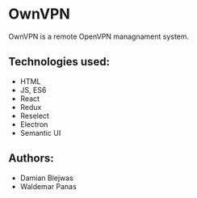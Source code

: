 # OwnVPN
OwnVPN is a remote OpenVPN managnament system.

## Technologies used:
- HTML
- JS, ES6
- React
- Redux
- Reselect
- Electron
- Semantic UI

## Authors:
- Damian Blejwas
- Waldemar Panas
